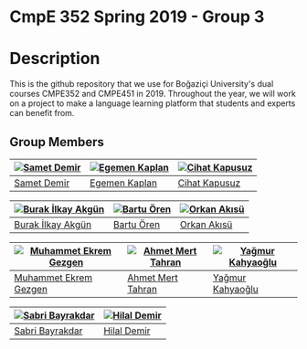 # CmpE 352 Spring 2019 - Group 3

# Description

This is the github repository that we use for Boğaziçi University's dual courses CMPE352 and CMPE451 in 2019. Throughout the year, we will work on a project to make a language learning platform that students and experts can benefit from. 


## Group Members
[![Samet Demir](https://avatars0.githubusercontent.com/u/18217607?s=460&v=4)](https://github.com/bounswe/bounswe2019group3/wiki/Samet-Demir) | [![Egemen Kaplan](https://avatars1.githubusercontent.com/u/22966868?s=460&v=4)](https://github.com/bounswe/bounswe2019group3/wiki/Egemen-Kaplan) | [![Cihat Kapusuz](https://avatars0.githubusercontent.com/u/44052787?s=460&v=4)](https://github.com/bounswe/bounswe2019group3/wiki/Cihat-Kapusuz) |  
|---|---|---|
|[Samet Demir](https://github.com/bounswe/bounswe2019group3/wiki/Samet-Demir) | [Egemen Kaplan](https://github.com/bounswe/bounswe2019group3/wiki/Egemen-Kaplan) | [Cihat Kapusuz](https://github.com/bounswe/bounswe2019group3/wiki/Cihat-Kapusuz) | 


[![Burak İlkay Akgün](https://avatars2.githubusercontent.com/u/44066588?s=460&v=4)](https://github.com/bounswe/bounswe2019group3/wiki/Burak-İlkay-Akgün) | [![Bartu Ören](https://avatars0.githubusercontent.com/u/32355842?s=460&v=4)](https://github.com/bounswe/bounswe2019group3/wiki/Bartu-Ören) | [![Orkan Akısü](https://avatars0.githubusercontent.com/u/36167517?s=460&v=4)](https://github.com/bounswe/bounswe2019group3/wiki/Orkan-Akısü) |
|---|---|---|
|[Burak İlkay Akgün](https://github.com/bounswe/bounswe2019group3/wiki/Burak-İlkay-Akgün) | [Bartu Ören](https://github.com/bounswe/bounswe2019group3/wiki/Bartu-Ören) | [Orkan Akısü](https://github.com/bounswe/bounswe2019group3/wiki/Orkan-Akısü) 


[![Muhammet Ekrem Gezgen](https://avatars0.githubusercontent.com/u/47948423?s=400&v=4)](https://github.com/bounswe/bounswe2019group3/wiki/Muhammet-Ekrem-Gezgen)| [![Ahmet Mert Tahran](https://avatars2.githubusercontent.com/u/44242500?s=460&v=4)](https://github.com/bounswe/bounswe2019group3/wiki/Ahmet-Mert-Tahran) | [![Yağmur Kahyaoğlu](https://avatars0.githubusercontent.com/u/32355500?s=460&v=4)](https://github.com/bounswe/bounswe2019group3/wiki/Yağmur-Kahyaoğlu) |
|---|---|---|
|[Muhammet Ekrem Gezgen](https://github.com/bounswe/bounswe2019group3/wiki/Muhammet-Ekrem-Gezgen)| [Ahmet Mert Tahran](https://github.com/bounswe/bounswe2019group3/wiki/Ahmet-Mert-Tahran) | [Yağmur Kahyaoğlu](https://github.com/bounswe/bounswe2019group3/wiki/Yağmur-Kahyaoğlu) |

[![Sabri Bayrakdar](https://avatars0.githubusercontent.com/u/32673244?s=310&v=4)](https://github.com/bounswe/bounswe2019group3/wiki/Sabri-Bayrakdar) | [![Hilal Demir](https://avatars1.githubusercontent.com/u/32465046?s=400&u=d863895b92814db0c3fc99e20e811c9a54d17136&v=4)](https://github.com/bounswe/bounswe2019group3/wiki/Hilal-Demir)|
|---|---|
|[Sabri Bayrakdar](https://github.com/bounswe/bounswe2019group3/wiki/Sabri-Bayrakdar) | [Hilal Demir](https://github.com/bounswe/bounswe2019group3/wiki/Hilal-Demir)| 
